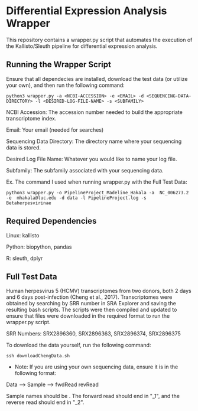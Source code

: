 # Differential Expression Analysis Wrapper
This repository contains a wrapper.py script that automates the execution of the Kallisto/Sleuth pipeline for differential expression analysis.

## Running the Wrapper Script
Ensure that all dependecies are installed, download the test data (or utilize your own), and then run the following command:
```
python3 wrapper.py -a <NCBI-ACCESSION> -e <EMAIL> -d <SEQUENCING-DATA-DIRECTORY> -l <DESIRED-LOG-FILE-NAME> -s <SUBFAMILY>
```

NCBI Accession: The accession number needed to build the appropriate transcriptome index.

Email: Your email (needed for searches)

Sequencing Data Directory: The directory name where your sequencing data is stored.

Desired Log File Name: Whatever you would like to name your log file.

Subfamily: The subfamily associated with your sequencing data.

Ex. The command I used when running wrapper.py with the Full Test Data:
```
python3 wrapper.py -o PipelineProject_Madeline_Hakala -a  NC_006273.2 -e  mhakala@luc.edu -d data -l PipelineProject.log -s Betaherpesvirinae
```

## Required Dependencies
Linux: kallisto

Python: biopython, pandas

R: sleuth, dplyr

## Full Test Data
Human herpesvirus 5 (HCMV) transcriptomes from two donors, both 2 days and 6 days post-infection (Cheng et al., 2017). Transcriptomes were obtained by searching by SRR number in SRA Explorer and saving the resulting bash scripts. The scripts were then compiled and updated to ensure that files were downloaded in the required format to run the wrapper.py script. 

SRR Numbers: SRX2896360, SRX2896363, SRX2896374, SRX2896375

To download the data yourself, run the following command:
```
ssh downloadChengData.sh
```
* Note: If you are using your own sequencing data, ensure it is in the following format:

Data --> Sample --> fwdRead revRead

Sample names should be <SUBJECT-CONDITION>. The forward read should end in "_1", and the reverse read should end in "_2".